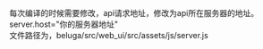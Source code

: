 每次编译的时候需要修改，api请求地址，修改为api所在服务器的地址。server.host="你的服务器地址"   
文件路径为，beluga/src/web_ui/src/assets/js/server.js   